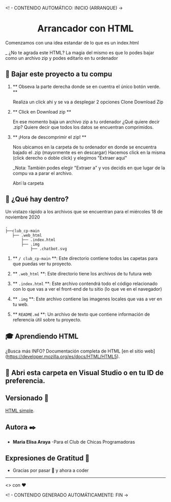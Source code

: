 <! - CONTENIDO AUTOMÁTICO: INICIO (ARRANQUE) ->
<h1 align = "center">
  Arrancador con HTML
</h1>

Comenzamos con una idea estandar de lo que es un index.html

_ ¿No te agrada este HTML? La magia del mismo es que lo podes bajar como un archivo zip y podes editarlo en tu ordenador 

## 🚀 Bajar este proyecto a tu compu

1. ** Obseva la parte derecha donde se en cuentra el único botón verde. **

    Realiza un click ahi y se va a desplegar 2 opciones
      Clone
      Download Zip

1. ** Click en Download zip **

    En ese momento baja un archivo zip a tu ordenador ¿Qué quiere decir .zip? Quiere decir que todos los datos se encuentran comprimidos.


1. ** ¡Hora de descomprimir el zip! **

    Nos ubicamos en la carpeta de tu ordenador en donde se encuentra bajado el .zip (mayormente es en descargar)  Hacemos click en la misma (click derecho o doble click) y elegimos "Extraer aquí"

    _Nota: También podes elegir "Extraer a" y vos decidis en que lugar de la compu va a parar el archivo.

    Abrí la carpeta 
    
## 🧐 ¿Qué hay dentro?

Un vistazo rápido a los archivos que se encuentran para el miércoles 18 de noviembre 2020

    .
    ├──club_cp-main
       ├── .web_html
           ├── .index.html
           ├── .img
               ├── .chatbot.svg


1. ** `/ club_cp-main` **: Este directorio contiene todos las capetas para que puedas ver tu proyecto.

2. ** `.web_html` **: Este directorio tiene los archivos de tu futura web

3. ** `.index.html` **: Este archivo contendrá todo el código relacionado con lo que vas a ver el front-end de tu sitio (lo que ve en el navegador)

3. ** `.img` **: Este archivo contiene las imagenes locales que vas a ver en tu web.

4. ** `README.md` **: Un archivo de texto que contiene información de referencia útil sobre tu proyecto.

## 🎓 Aprendiendo HTML

¿Busca más INFO? Documentación completa de HTML [en el sitio web] (https://developer.mozilla.org/es/docs/HTML/HTML5). 


## 💫 Abri esta carpeta en Visual Studio o en tu ID de preferencia.

## Versionado 📌

[HTML simple](https://elishitas.github.io/club_cp/web_html/).

## Autora ✒️
* **Maria Elisa Araya** -Para el Club de Chicas Programadoras


## Expresiones de Gratitud 🎁

* Gracias por pasar 📢 y ahora a coder

---
<> con ❤️

<! - CONTENIDO GENERADO AUTOMÁTICAMENTE: FIN ->
